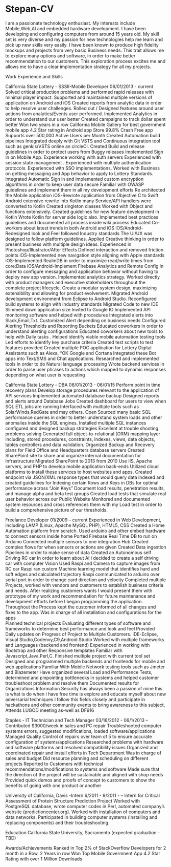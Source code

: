 # Stepan-CV

I am a passionate technology enthusiast. My interests include Mobile,Web,AI and embedded hardware development. I have been developing and configuring computers from around 15 years old. My skill set is very diverse and my passion for new technologies help me learn and pick up new skills very easily. I have been known to produce high fidelity mockups and projects from very basic Business needs. This trait allows me to explore many options and software, in order to make better recommendation to our customers. This exploration process excites me and allows me to have a clear implementation strategy for all my projects.

Work Experience and Skills

California State Lottery - SSSII-Mobile Developer
06/01/2013 - current 
Solved critical production problems and performed rapid releases with minimal player impact.
Supported and maintained multiple versions of application on Android and iOS
Created reports from analytic data in order to help resolve user challenges.
Rolled out / Designed features around user actions from analytics/Events user performed.
Implemented Analytics in order to understand our user better
Created campaigns to track dollar spent better 
Won two years in a row California Mobile Gallery for best government mobile app
4.2 Star rating in Android app Store
99.8% Crash Free app 
Supports over 500,000 Active Users per Month
Created Automation build pipelines 
Integrated deeply with Git VSTS and Continuous integration tool such as genkis/VSTS online an circleCI.
Created Build and release guidelines in order to protect users from Buggy releases
Implemented Sign In on Mobile App.
Experience working with auth servers
Experienced with session state management .
Experienced with multiple authentication protocols.
Experienced with SSO implementations.
Worked with Business on getting messaging and App behavior to apply to Lottery Standards.
Integrated Automatic Sign in and implemented custom encryption algorithms in order to keep user data secure
Familiar with OWASP guidelines and implement them in all my development efforts
Re architected the Mobile application
iOS-Rewrote application from Objective C to Swift
Android extensive rewrite into Kotlin many Service/API handlers were converted to Kotlin 
Created singleton classes
Worked with Object and functions extensively.
Created guidelines for new feature development in Kotlin
Wrote Kotlin for server side logic also.
Implemented best practices guidelines and documented all process inside wiki process 
Educated Co-workers about latest trends in both Android and iOS
iOS/Android-Redesigned look and Feel
followed Industry standards
The UI/UX was designed to follow platform guidelines.
Applied Creative thinking in order to present business with multiple design ideas.
Experienced in Photoshop/Illustrator/After Effects
Defined interaction and removed friction points
iOS-Implemented new navigation style aligning with Apple standards
iOS-Implemented RealmDB in order to maximize read/write times from core:Data
iOS/Android-Implement Firebase Analytics and Remote Config in order to configure messaging and application behavior without having to deploy new app version.
Implemented analytics strategy.
Worked directly with product managers and executive stakeholders throughout the complete project lifecycle.
Create a modular system design, maximizing extensibility and allowing for product evolvement.
Migrated Android development environment from Eclipse to Android Studio.
Reconfigured build systems to align with industry standards
Migrated Code to new IDE 
Slimmed down application size
Invited to Google IO
Implemented API monitoring software and helped with procedures 
Integrated alerts into Slack,Email,Txt.
Customized Alert depending on business needs
Configured Alerting Thresholds and Reporting Buckets
Educated coworkers in order to understand alerting configurations
Educated coworkers about new tools to help with Daily tasks .
Helped identify viable mobile automation testing tools 
Led efforts to identify key purchase criteria 
Created test scripts to test features provided
Created multiple POC application for Lottery
Digital Assistants such as Alexa, “OK Google and Cortana
Integrated these Bot apps into Text/SMS and Chat applications.
Researched and implemented tools in order to do Natural language processing
Wrote backend services in order to parse user phrases to actions which mapped to dynamic responses depending on what user is requesting



California State Lottery - DBA
06/01/2013 - 06/01/15
Perform point in time recovery plans
Develop storage procedures relevant to the application of API services
Implemented automated database backup
Designed reports and alerts around Database Jobs
Created dashboard for users to view when SQL ETL jobs are running
Interfaced with multiple tools such as SolarWinds,RedGate and may others.
Open Sourced many basic SQL performance queries in order to better understand system loads and other anomalies inside the SQL engines.
Installed multiple SQL instances configured and designed backup strategies
Excellent at trouble shooting problems solving
Generated full object-to-relational (ORM) mapping layer including, stored procedures, constraints, indexes, views, data objects, tables controllers and data validation.
Organized Backup and Recovery plans for Field Office and Headquarters database servers
Created SharePoint site to share and organize internal documentation for Infrastructure 
Migrated SharePoint to 2013 from 2010 
Use IIS, Apache servers, and PHP to develop mobile application back-ends
Utilized cloud platforms to install these services to host websites and apps.
Created endpoint via JSON/XML response types that would query data
Indexed and created guidelines for Indexing certain Rows and Keys in DBs for optimal performance across “Join Keys”
Document load results, penetration results, and manage alpha and beta test groups
Created load tests that simulate real user behavior across our Public Website
Monitored and documented system resources and cross references them with my Load test in order to build a comprehensive picture of our thresholds. 

Freelance Developer
01/2009 – current 
Experienced in Web Development, including LAMP (Linux, Apache MySQL PHP), HTML5, CSS
Created a Home Automation platform from scratch.
Used arduino and other embed hardware to connect sensors inside home
Ported Firebase Real Time DB to run on Arduino
Connected multiple sensors to one integration Hub
Created complex flows for when sensors or actions are given
Created Data ingestion Pipelines in order to make sense of data
Created an Autonomous self Driving RC car
In order to learn about AI i decided to create a self driving car with computer Vision
Used Raspi and Camera to capture images from RC car
Raspi ran custom Machine learning model that identifies hard and soft edges and calculated trajectory
Raspi communicated to arduino over serial port in order to change card direction and velocity
Completed multiple Projects, worked with vendors and customers to establish business criteria and needs. After realizing customers wants I would present them with prototype of my work and recommendation for future maintenance and development efforts  before I began programming the application. Throughout the Process kept the customer informed of all changes and fixes to the app. Was in charge of all installation and configurations for the apps   
Planned technical projects
Evaluating different types of software and frameworks to determine best performance and look and feel 
Provided Daily updates on Progress of Project to Multiple Customers.
IDE-Eclipse, Visual Studio,Codenvy,C9,Android Studio
Worked with multiple frameworks and Languages (backend and frontend)
Experienced in working with Bootstrap and other Responsive templates
Familiar with Javascript,Java,Perl,C.
Finished multiple project with current tool set 
Designed and programmed multiple backends and frontends for mobile and web applications
Familiar With Mobile Network testing tools such as Jmeter and Blazemeter
Have organized several Load and Performance Tests, determined and pinpointing bottlenecks in systems and helped customer troubleshoot problem and resolve them 
Documented results for Organizations 
Information Security has always been a passion of mine this is what is do when i have free time is explore and educate myself about new adversarial techniques I follow this fields closely and participate in hackathons and other community events to bring awareness to this subject,
Attends LUGOD meeting as-well as DF916 

Staples - IT Technician and Tech Manager
03/16/2012 - 06/1/2013 – 
Contributed $3000/week in sales and PC repair
Troubleshooted computer systems errors, suggested modifications, loaded software/applications
Managed Quality Control of repairs over team of 5 to ensure accurate configuration of systems/applications
Researched problems with hardware and software platforms and resolved compatibility issues
Organized and coordinated repair and install efforts in Tech Department
Was in charge of sales and budget 
Did resource planning and scheduling on different projects
Reported to Customers with technical recommendations/modifications to systems and software
Made sure that the direction of the project will be sustainable and aligned with shop needs
Provided quick demos and proofs of concept to customers to show the benefits of going with one product or another




University of California, Davis -Intern
6/2011 - 9/2011 - – Intern for Critical Assessment of Protein Structure Prediction Project
Worked with PostgreSQL database, wrote computer codes in Perl, automated company’s website (predictioncenter.org). Worked with installation of computers and data networks. Participated in building computer systems (installing and replacing components) and their troubleshooting.

Education
California State University, Sacramento (expected graduation - TBD)

Awards/Achievements
Ranked in Top 2% of StackOverflow Developers for 2 month in a Row.
2 Years in row Won Top Mobile Government App
4.2 Star Rating with over 1 Million Downloads


